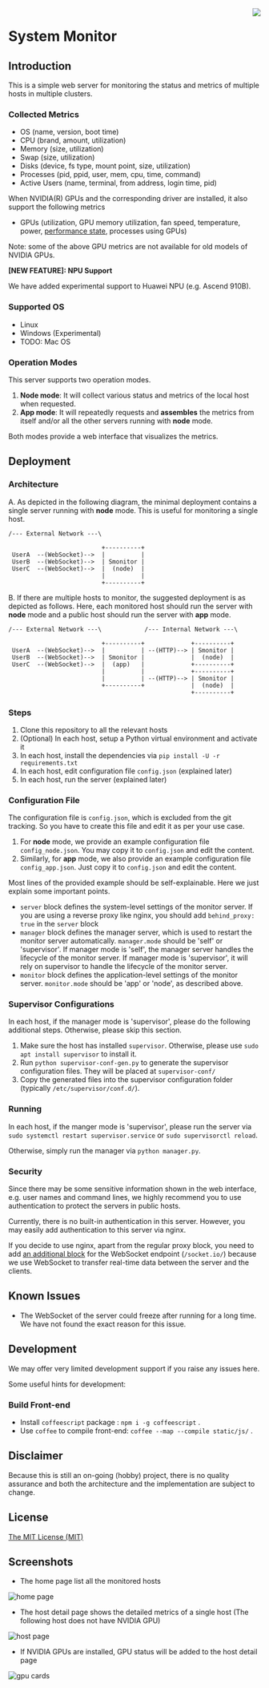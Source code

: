<img align="right" src="static/image/logo-64.png"/>

# System Monitor

## Introduction

This is a simple web server for monitoring the status and metrics of multiple hosts in multiple clusters.

### Collected Metrics

* OS (name, version, boot time)
* CPU (brand, amount, utilization)
* Memory (size, utilization)
* Swap (size, utilization)
* Disks (device, fs type, mount point, size, utilization)
* Processes (pid, ppid, user, mem, cpu, time, command)
* Active Users (name, terminal, from address, login time, pid) 

When NVIDIA(R) GPUs and the corresponding driver are installed, it also support the following metrics

* GPUs (utilization, GPU memory utilization, fan speed, temperature, power, [performance state](https://docs.nvidia.com/deploy/nvml-api/group__nvmlDeviceEnumvs.html#group__nvmlDeviceEnumvs_1g9de0cdfc67dfc2704b86344a7d5dc4fb), processes using GPUs)

Note: some of the above GPU metrics are not available for old models of NVIDIA GPUs.

**[NEW FEATURE]: NPU Support**

We have added experimental support to Huawei NPU (e.g. Ascend 910B).

### Supported OS

- Linux
- Windows (Experimental)
- TODO: Mac OS

### Operation Modes

This server supports two operation modes.

1. **Node mode**: It will collect various status and metrics of the local host when requested.
2. **App mode**: It will repeatedly requests and **assembles** the metrics from itself and/or all the other servers running with **node** mode.

Both modes provide a web interface that visualizes the metrics.

## Deployment

### Architecture

A. As depicted in the following diagram, the minimal deployment contains a single server running with **node** mode. This is useful for monitoring a single host. 

```
/--- External Network ---\            

                          +----------+
 UserA  --(WebSocket)-->  |          |
 UserB  --(WebSocket)-->  | Smonitor |
 UserC  --(WebSocket)-->  |  (node)  |
                          |          |
                          +----------+                  
```

B. If there are multiple hosts to monitor, the suggested deployment is as depicted as follows. Here, each monitored host should run the server with **node** mode and a public host should run the server with **app** mode.     


```
/--- External Network ---\            /--- Internal Network ---\

                          +----------+             +----------+
 UserA  --(WebSocket)-->  |          | --(HTTP)--> | Smonitor |
 UserB  --(WebSocket)-->  | Smonitor |             |  (node)  |
 UserC  --(WebSocket)-->  |  (app)   |             +----------+
                          |          |             +----------+
                          |          | --(HTTP)--> | Smonitor |
                          +----------+             |  (node)  |
                                                   +----------+                  
```

### Steps

1. Clone this repository to all the relevant hosts  
2. (Optional) In each host, setup a Python virtual environment and activate it
3. In each host, install the dependencies via `pip install -U -r requirements.txt`
4. In each host, edit configuration file `config.json` (explained later)
5. In each host, run the server (explained later)

### Configuration File

The configuration file is `config.json`, which is excluded from the git tracking. So you have to create this file and edit it as per your use case.

1. For **node** mode, we provide an example configuration file `config_node.json`. You may copy it to `config.json` and edit the content.
2. Similarly, for **app** mode, we also provide an example configuration file `config_app.json`. Just copy it to `config.json` and edit the content.

Most lines of the provided example should be self-explainable. Here we just explain some important points.

* `server` block defines the system-level settings of the monitor server. If you are using a reverse proxy like nginx, you should add `behind_proxy: true` in the `server` block
* `manager` block defines the manager server, which is used to restart the monitor server automatically. `manager.mode` should be 'self' or 'supervisor'. If manager mode is 'self', the manager server handles the lifecycle of the monitor server. If manager mode is 'supervisor', it will rely on supervisor to handle the lifecycle of the monitor server.
* `monitor` block defines the application-level settings of the monitor server. `monitor.mode` should be 'app' or 'node', as described above.

### Supervisor Configurations

In each host, if the manager mode is 'supervisor', please do the following additional steps. Otherwise, please skip this section.

1. Make sure the host has installed `supervisor`. Otherwise, please use `sudo apt install supervisor` to install it. 
2. Run `python supervisor-conf-gen.py` to generate the supervisor configuration files. They will be placed at `supervisor-conf/`
3. Copy the generated files into the supervisor configuration folder (typically `/etc/supervisor/conf.d/`).

### Running

In each host, if the manger mode is 'supervisor', please run the server via `sudo systemctl restart supervisor.service` or `sudo supervisorctl reload`.

Otherwise, simply run the manager via `python manager.py`.

### Security

Since there may be some sensitive information shown in the web interface, e.g. user names and command lines, we highly recommend you to use authentication to protect the servers in public hosts.  

Currently, there is no built-in authentication in this server. However, you may easily add authentication to this server via nginx.

If you decide to use nginx, apart from the regular proxy block, you need to add [an additional block](https://www.nginx.com/blog/websocket-nginx/) for the WebSocket endpoint (`/socket.io/`) because we use WebSocket to transfer real-time data between the server and the clients. 

## Known Issues

- The WebSocket of the server could freeze after running for a long time. We have not found the exact reason for this issue.  

## Development

We may offer very limited development support if you raise any issues here.

Some useful hints for development:

### Build Front-end

- Install `coffeescript` package : `npm i -g coffeescript` .
- Use `coffee` to compile front-end: `coffee --map --compile static/js/` .

## Disclaimer

Because this is still an on-going (hobby) project, there is no quality assurance and both the architecture and the implementation are subject to change.

## License

[The MIT License (MIT)](LICENSE.md)

## Screenshots

- The home page list all the monitored hosts

![home page](screenshots/home.png)

- The host detail page shows the detailed metrics of a single host (The following host does not have NVIDIA GPU) 

![host page](screenshots/host.png)

- If NVIDIA GPUs are installed, GPU status will be added to the host detail page

![gpu cards](screenshots/gpu.png)
